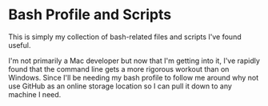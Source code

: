 Bash Profile and Scripts
=========================
This is simply my collection of bash-related files and scripts I've found useful.

I'm not primarily a Mac developer but now that I'm getting into it,
I've rapidly found that the command line gets a more rigorous workout than on Windows.
Since I'll be needing my bash profile to follow me around why not use GitHub as an online storage
location so I can pull it down to any machine I need.
